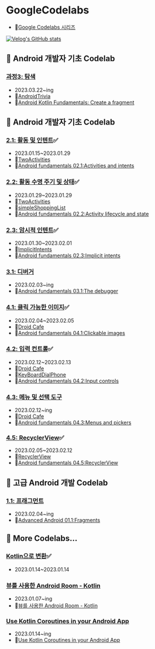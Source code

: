 # GoogleCodelabs

- 📝[Google Codelabs 시리즈](https://velog.io/@sunjoo9912/series/Google-Codelabs)

[![Velog's GitHub stats](https://velog-readme-stats.vercel.app/api?name=sunjoo9912&tag=GoogleCodelabs)](https://github.com/eungyeole/velog-readme-stats)


## 🏁 Android 개발자 기초 Codelab

### [과정3: 탐색](https://developer.android.com/codelabs/kotlin-android-training-create-and-add-fragment?index=..%2F..android-kotlin-fundamentals#2)

- 2023.03.22~ing
- 📂[AndroidTrivia](https://github.com/sunjoolee-googlecodelabs/AndroidTrivia)
- 📝[Android Kotlin Fundamentals: Create a fragment](https://velog.io/@sunjoo9912/Android-Kotlin-Fundamentals-Create-a-fragment)


  
## 🏁 Android 개발자 기초 Codelab

### [2.1: 활동 및 인텐트](https://developer.android.com/codelabs/android-training-create-an-activity?index=..%2F..%2Fandroid-training&hl=ko#0)✅

- 2023.01.15~2023.01.29
- 📂[TwoActivities](https://github.com/sunjoolee-googlecodelabs/TwoActivities)
- 📝[Android fundamentals 02.1:Activities and intents](https://velog.io/@sunjoo9912/Android-fundamentals-02.1Activities-and-intents)

### [2.2: 활동 수명 주기 및 상태](https://developer.android.com/codelabs/android-training-activity-lifecycle-and-state?index=..%2F..%2Fandroid-training#0)✅

- 2023.01.29~2023.01.29
- 📂[TwoActivities](https://github.com/sunjoolee-googlecodelabs/TwoActivities)
- 📂[simpleShoppingList](https://github.com/sunjoolee-googlecodelabs/simpleShoppingList)
- 📝[Android fundamentals 02.2:Activity lifecycle and state](https://velog.io/@sunjoo9912/Android-fundamentals-02.2Activity-lifecycle-and-state-mpfjpmvh)

### [2.3: 암시적 인텐트](https://developer.android.com/codelabs/android-training-activity-with-implicit-intent?index=..%2F..%2Fandroid-training#3)✅

- 2023.01.30~2023.02.01
- 📂[ImplicitIntents](https://github.com/sunjoolee-googlecodelabs/ImplicitIntents)
- 📝[Android fundamentals 02.3:Implicit intents](https://velog.io/@sunjoo9912/Android-fundamentals-02.3Implicit-intents)

### [3.1: 디버거](https://developer.android.com/codelabs/android-training-using-debugger?index=..%2F..%2Fandroid-training#0)

- 2023.02.03~ing
- 📝[Android fundamentals 03.1:The debugger](https://velog.io/@sunjoo9912/Android-fundamentals-03.1The-debugger)

### [4.1: 클릭 가능한 이미지](https://developer.android.com/codelabs/android-training-clickable-images?index=..%2F..%2Fandroid-training#0)✅

- 2023.02.04~2023.02.05
- 📂[Droid Cafe](https://github.com/sunjoolee-googlecodelabs/Droid-Cafe)
- 📝[Android fundamentals 04.1:Clickable images](https://velog.io/@sunjoo9912/Android-fundamentals-04.1Clickable-images)

### [4.2: 입력 컨트롤](https://developer.android.com/codelabs/android-training-input-controls?index=..%2F..%2Fandroid-training#0)✅

- 2023.02.12~2023.02.13
- 📂[Droid Cafe](https://github.com/sunjoolee-googlecodelabs/Droid-Cafe)
- 📂[KeyBoardDialPhone](https://github.com/sunjoolee-googlecodelabs/KeyBoardDialPhone)
- 📝[Android fundamentals 04.2:Input controls](https://velog.io/@sunjoo9912/Android-fundamentals-04.2Input-controls)

### [4.3: 메뉴 및 선택 도구](https://developer.android.com/codelabs/android-training-menus-and-pickers?index=..%2F..%2Fandroid-training#0)

- 2023.02.12~ing
- 📂[Droid Cafe](https://github.com/sunjoolee-googlecodelabs/Droid-Cafe)
- 📝[Android fundamentals 04.3:Menus and pickers](https://velog.io/@sunjoo9912/Android-fundamentals-04.3Menus-and-pickers)

### [4.5: RecyclerView](https://developer.android.com/codelabs/android-training-create-recycler-view?index=..%2F..%2Fandroid-training#0)✅

- 2023.02.05~2023.02.12
- 📂[RecyclerView](https://github.com/sunjoolee-googlecodelabs/RecyclerView)
- 📝[Android fundamentals 04.5:RecyclerView](https://velog.io/@sunjoo9912/Android-fundamentals-04.5RecyclerView)

## 🏁 고급 Android 개발 Codelab

### [1.1: 프래그먼트](https://developer.android.com/codelabs/advanced-android-training-fragments?index=..%2F..advanced-android-training#0)

- 2023.02.04~ing
- 📝[Advanced Android 01.1:Fragments](https://velog.io/@sunjoo9912/Advanced-Android-01.1Fragments)

## 🏁 More Codelabs...

### [Kotlin으로 변환](https://codelabs.developers.google.com/codelabs/java-to-kotlin?hl=ko#0)✅
- 2023.01.14~2023.01.14

### [뷰를 사용한 Android Room - Kotlin](https://developer.android.com/codelabs/android-room-with-a-view-kotlin#3) 

- 2023.01.07~ing
- 📝[뷰를 사용한 Android Room - Kotlin](https://velog.io/@sunjoo9912/%EB%B7%B0%EB%A5%BC-%EC%82%AC%EC%9A%A9%ED%95%9C-Android-Room-Kotlin)

### [Use Kotlin Coroutines in your Android App](https://developer.android.com/codelabs/kotlin-coroutines?hl=ko#0) 

-  2023.01.14~ing
- 📝[Use Kotlin Coroutines in your Android App](https://velog.io/@sunjoo9912/Use-Kotlin-Coroutines-in-your-Android-App)

 
 

